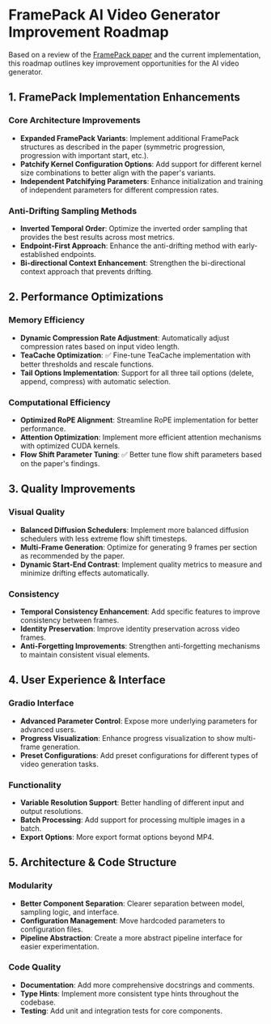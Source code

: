 # FramePack AI Video Generator Improvement Roadmap

Based on a review of the [FramePack paper](https://arxiv.org/abs/2504.12626) and the current implementation, this roadmap outlines key improvement opportunities for the AI video generator.

## 1. FramePack Implementation Enhancements

### Core Architecture Improvements
- **Expanded FramePack Variants**: Implement additional FramePack structures as described in the paper (symmetric progression, progression with important start, etc.).
- **Patchify Kernel Configuration Options**: Add support for different kernel size combinations to better align with the paper's variants.
- **Independent Patchifying Parameters**: Enhance initialization and training of independent parameters for different compression rates.

### Anti-Drifting Sampling Methods
- **Inverted Temporal Order**: Optimize the inverted order sampling that provides the best results across most metrics.
- **Endpoint-First Approach**: Enhance the anti-drifting method with early-established endpoints.
- **Bi-directional Context Enhancement**: Strengthen the bi-directional context approach that prevents drifting.

## 2. Performance Optimizations

### Memory Efficiency
- **Dynamic Compression Rate Adjustment**: Automatically adjust compression rates based on input video length.
- **TeaCache Optimization**: ✅ Fine-tune TeaCache implementation with better thresholds and rescale functions.
- **Tail Options Implementation**: Support for all three tail options (delete, append, compress) with automatic selection.

### Computational Efficiency
- **Optimized RoPE Alignment**: Streamline RoPE implementation for better performance.
- **Attention Optimization**: Implement more efficient attention mechanisms with optimized CUDA kernels.
- **Flow Shift Parameter Tuning**: ✅ Better tune flow shift parameters based on the paper's findings.

## 3. Quality Improvements

### Visual Quality
- **Balanced Diffusion Schedulers**: Implement more balanced diffusion schedulers with less extreme flow shift timesteps.
- **Multi-Frame Generation**: Optimize for generating 9 frames per section as recommended by the paper.
- **Dynamic Start-End Contrast**: Implement quality metrics to measure and minimize drifting effects automatically.

### Consistency
- **Temporal Consistency Enhancement**: Add specific features to improve consistency between frames.
- **Identity Preservation**: Improve identity preservation across video frames.
- **Anti-Forgetting Improvements**: Strengthen anti-forgetting mechanisms to maintain consistent visual elements.

## 4. User Experience & Interface

### Gradio Interface
- **Advanced Parameter Control**: Expose more underlying parameters for advanced users.
- **Progress Visualization**: Enhance progress visualization to show multi-frame generation.
- **Preset Configurations**: Add preset configurations for different types of video generation tasks.

### Functionality
- **Variable Resolution Support**: Better handling of different input and output resolutions.
- **Batch Processing**: Add support for processing multiple images in a batch.
- **Export Options**: More export format options beyond MP4.

## 5. Architecture & Code Structure

### Modularity
- **Better Component Separation**: Clearer separation between model, sampling logic, and interface.
- **Configuration Management**: Move hardcoded parameters to configuration files.
- **Pipeline Abstraction**: Create a more abstract pipeline interface for easier experimentation.

### Code Quality
- **Documentation**: Add more comprehensive docstrings and comments.
- **Type Hints**: Implement more consistent type hints throughout the codebase.
- **Testing**: Add unit and integration tests for core components.
